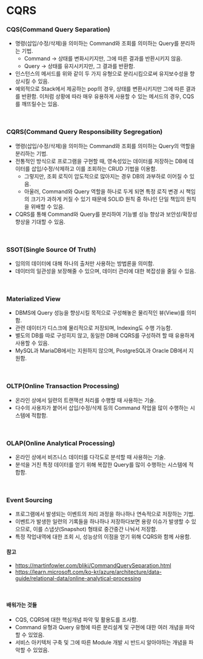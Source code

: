 # CQRS

### CQS(Command Query Separation)
* 명령(삽입/수정/삭제)을 의미하는 Command와 조회를 의미하는 Query를 분리하는 기법.
  * Command -> 상태를 변화시키지만, 그에 따른 결과를 반환시키지 않음.
  * Query -> 상태를 유지시키지만, 그 결과를 반환함.
* 인스턴스의 메서드를 위와 같이 두 가지 유형으로 분리시킴으로써 유지보수성을 향상시킬 수 있음.
* 예외적으로 Stack에서 제공하는 pop의 경우, 상태를 변환시키지만 그에 따른 결과를 반환함. 이처럼 상황에 따라 매우 유용하게 사용할 수 있는 메서드의 경우, CQS를 깨뜨릴수는 있음.

<br>

### CQRS(Command Query Responsibility Segregation)
* 명령(삽입/수정/삭제)을 의미하는 Command와 조회를 의미하는 Query의 역할을 분리하는 기법.
* 전통적인 방식으로 프로그램을 구현할 때, 영속성있는 데이터를 저장하는 DB에 데이터를 삽입/수정/삭제하고 이를 조회하는 CRUD 기법을 이용함.
  * 그렇지만, 조회 로직이 압도적으로 많아지는 경우 DB의 과부하로 이어질 수 있음.
  * 아울러, Command와 Query 역할을 하나로 두게 되면 특정 로직 변경 시 책임의 크기가 과하게 커질 수 있기 때문에 SOLID 원칙 중 하나인 단일 책임의 원칙을 위배할 수 있음.
* CQRS를 통해 Command와 Query를 분리하여 기능별 성능 향상과 보안성/확장성 향상을 기대할 수 있음.

<br>

### SSOT(Single Source Of Truth)
* 임의의 데이터에 대해 하나의 출처만 사용하는 방법론을 의미함.
* 데이터의 일관성을 보장해줄 수 있으며, 데이터 관리에 대한 복잡성을 줄일 수 있음.

<br>

### Materialized View
* DBMS에 Query 성능을 향상시킬 목적으로 구성해놓은 물리적인 뷰(View)를 의미함.
* 관련 데이터가 디스크에 물리적으로 저장되며, Indexing도 수행 가능함.
* 별도의 DB를 따로 구성히지 않고, 동일한 DB에 CQRS를 구성하려 할 때 유용하게 사용할 수 있음.
* MySQL과 MariaDB에서는 지원하지 않으며, PostgreSQL과 Oracle DB에서 지원함.

<br>

### OLTP(Online Transaction Processing)
* 온라인 상에서 일련의 트랜잭션 처리를 수행할 때 사용하는 기술.
* 다수의 사용자가 붙어서 삽입/수정/삭제 등의 Command 작업을 많이 수행하는 시스템에 적합함.

<br>

### OLAP(Online Analytical Processing)
* 온라인 상에서 비즈니스 데이터를 다각도로 분석할 때 사용하는 기술.
* 분석을 거친 특정 데이터를 얻기 위해 복잡한 Query를 많이 수행하는 시스템에 적합함.

<br>

### Event Sourcing
* 프로그램에서 발생되는 이벤트의 처리 과정을 하나하나 연속적으로 저장하는 기법.
* 이벤트가 발생한 일련의 기록들을 하나하나 저장하다보면 용량 이슈가 발생할 수 있으므로, 이를 스냅샷(Snapshot) 형태로 중간중간 나눠서 저장함. 
* 특정 작업내역에 대한 조회 시, 성능상의 이점을 얻기 위해 CQRS와 함께 사용함.

#### 참고
* https://martinfowler.com/bliki/CommandQuerySeparation.html
* https://learn.microsoft.com/ko-kr/azure/architecture/data-guide/relational-data/online-analytical-processing

<br>

#### 배워가는 것들
* CQS, CQRS에 대한 핵심개념 파악 및 활용도를 조사함.
* Command 유형과 Query 유형에 따른 분리설계 및 구현에 대한 여러 개념을 파악할 수 있었음.
* 서비스 아키텍처 구축 및 그에 따른 Module 개발 시 반드시 알아야하는 개념을 파악할 수 있었음.
